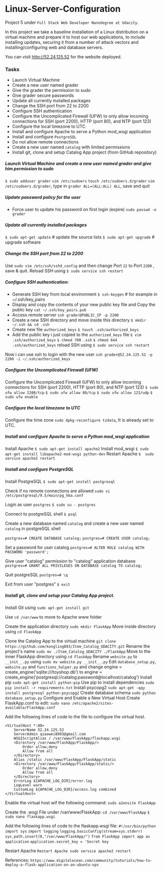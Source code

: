 # Linux-Server-Configuration

Project 5 under `Full Stack Web Developer Nanodegree at Udacity`.


In this project we take a baseline installation of a Linux distribution on a virtual machine and prepare it to host our web applications, to include installing updates, securing it from a number of attack vectors and installing/configuring web and database servers.

You can visit http://52.24.125.52 for the website deployed.

### Tasks
- Launch Virtual Machine
- Create a new user named grader
- Give the grader the permission to sudo
- Give grader secure passwords
- Update all currently installed packages
- Change the SSH port from 22 to 2200
- Configure SSH authentication
- Configure the Uncomplicated Firewall (UFW) to only allow incoming connections for SSH (port 2200), HTTP (port 80), and NTP (port 123)
- Configure the local timezone to UTC
- Install and configure Apache to serve a Python mod_wsgi application
- Install and configure `PostgreSQL`
- Do not allow remote connections
- Create a new user named `catalog` with limited permissions
- Install git, clone and setup Catalog App project (from GitHub repository)

##### Launch Virtual Machine and create a new user named grader and give him permission to sudo
`$ sudo adduser grader`
`vim /etc/sudoers`
`touch /etc/sudoers.d/grader`
`vim /etc/sudoers.d/grader`, type in `grader ALL=(ALL:ALL) ALL`, save and quit

##### Update password policy for the user
- Force user to update his password on first login (expire)
`sudo passwd -e grader`


##### Update all currently installed packages
`$ sudo apt-get update` # update the source lists
`$ sudo apt-get upgrade` # upgrade software

##### Change the SSH port from 22 to 2200
Use `sudo vim /etc/ssh/sshd_config` and then change Port `22` to Port `2200` , save & quit.
Reload SSH using `$ sudo service ssh restart`


##### Configure SSH authentication:
- Generate SSH key from local environment `$ ssh-keygen` # for example in ~/.ssh/key_pairs
- Display and copy the contents of your new public key file and Copy the public key
`cat ~/.ssh/key_pairs.pub`
- Access remote server
`ssh grader@PUBLIC_IP -p 2200`
- Create a new SSH directory and move inside this directory
`$ mkdir ~/.ssh && cd .ssh`
- Create new file `authorized_keys`
`$ touch .ssh/authorized_keys`
- Add the public key i just copied to the `authorized_keys` file
`$ vim .ssh/authorized_keys`
`$ chmod 700 .ssh`
`$ chmod 644 .ssh/authorized_keys`
reload SSH using `$ sudo service ssh restart`

Now i can use ssh to login with the new user
`ssh grader@52.24.125.52 -p 2200 -i ~/.ssh/authorized_keys`

##### Configure the Uncomplicated Firewall (UFW)
Configure the Uncomplicated Firewall (UFW) to only allow incoming connections for SSH (port 2200), HTTP (port 80), and NTP (port 123)
`$ sudo ufw allow 2200/tcp`
`$ sudo ufw allow 80/tcp`
`$ sudo ufw allow 123/udp`
`$ sudo ufw enable `

##### Configure the local timezone to UTC
Configure the time zone `sudo dpkg-reconfigure tzdata`, It is already set to UTC.

##### Install and configure Apache to serve a Python mod_wsgi application
Install Apache `$ sudo apt-get install apache2`
Install mod_wsgi `$ sudo apt-get install libapache2-mod-wsgi python-dev`
Restart Apache `$  sudo service apache2 restart`

##### Install and configure PostgreSQL
Install PostgreSQL `$ sudo apt-get install postgresql`

Check if no remote connections are allowed
`sudo vi /etc/postgresql/9.5/main/pg_hba.conf`

Login as user `postgres`
`$ sudo su - postgres`

Connect to postgreSQL shell `$ psql`

Create a new database named `catalog` and create a new user named `catalog` in postgreSQL shell

`postgres=# CREATE DATABASE catalog;`
`postgres=# CREATE USER catalog;`

Set a password for user catalog
`postgres=# ALTER ROLE catalog WITH PASSWORD 'password';`

Give user "catalog" permission to "catalog" application database
`postgres=# GRANT ALL PRIVILEGES ON DATABASE catalog TO catalog;`

Quit postgreSQL `postgres=# \q`

Exit from user "postgres" `$ exit`


##### Install git, clone and setup your Catalog App project.
Install Git using `sudo apt-get install git`

Use `cd /var/www` to move to Apache www folder

Create the application directory `sudo mkdir FlaskApp`
Move inside directory using `cd FlaskApp`

Clone the Catalog App to the virtual machine `git clone https://github.com/kongling893/Item_Catalog_UDACITY.git`
Rename the project's name `sudo mv ./Item_Catalog_UDACITY ./FlaskApp`
Move to the inner FlaskApp directory using `cd FlaskApp`
Rename `website.py` to `__init__.py` using `sudo mv website.py __init__.py`
Edit `database_setup.py`, `website.py` and `functions_halper.py` and change engine = create_engine('sqlite:///toyshop.db') to engine = create_engine('postgresql://catalog:password@localhost/catalog')
Install pip `sudo apt-get install python-pip`
Use pip to install dependencies `sudo pip install -r requirements.txt`
Install psycopg2 `sudo apt-get -qqy install postgresql python-psycopg2`
Create database schema `sudo python database_setup.py`
Configure and Enable a New Virtual Host
Create FlaskApp.conf to edit: 
`sudo nano /etc/apache2/sites-available/FlaskApp.conf`

Add the following lines of code to the file to configure the virtual host.

```
<VirtualHost *:80>
	ServerName 52.24.125.52
	ServerAdmin qiaowei8993@gmail.com
	WSGIScriptAlias / /var/www/FlaskApp/flaskapp.wsgi
	<Directory /var/www/FlaskApp/FlaskApp/>
		Order allow,deny
		Allow from all
	</Directory>
	Alias /static /var/www/FlaskApp/FlaskApp/static
	<Directory /var/www/FlaskApp/FlaskApp/static/>
		Order allow,deny
		Allow from all
	</Directory>
	ErrorLog ${APACHE_LOG_DIR}/error.log
	LogLevel warn
	CustomLog ${APACHE_LOG_DIR}/access.log combined
</VirtualHost>
```

Enable the virtual host wif the following command: `sudo a2ensite FlaskApp`

Create the .wsgi File under /var/www/FlaskApp:
`cd /var/www/FlaskApp`
`$ sudo nano flaskapp.wsgi`

Add the following lines of code to the flaskapp.wsgi file:
`#!/usr/bin/python`
`import sys`
`import logging`
`logging.basicConfig(stream=sys.stderr)`
`sys.path.insert(0,"/var/www/FlaskApp/")`
`from FlaskApp import app as application`
`application.secret_key = 'Secret key`

Restart Apache
`Restart Apache sudo service apache2 restart`


References:
`https://www.digitalocean.com/community/tutorials/how-to-deploy-a-flask-application-on-an-ubuntu-vps`
